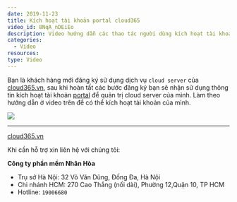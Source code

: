 ```yaml
---
date: 2019-11-23
title: Kích hoạt tài khoản portal cloud365
video_id: 8NqA_nDEiEo
description: Video hướng dẫn các thao tác người dùng kích hoạt tài khoản portal cloud365.
categories:
  - Video
resources:
type: Video
---
```


Bạn là khách hàng mới đăng ký sử dụng dịch vụ `cloud server` của <a href="https://cloud365.vn/" target="_blank">cloud365.vn</a>, sau khi hoàn tất các bước đăng ký bạn sẽ nhận sử dụng thông tin kích hoạt tài khoản <a href="https://portal.cloud365.vn/user/login/" target="_blank">portal</a> để quản trị cloud server của mình. Làm theo hướng dẫn ở video trên để có thể kích hoạt tài khoản của mình.

![](/images/img-kich-hoat-tai-khoan-video/Screenshot_1264.png)

---
<a href="https://cloud365.vn/" target="_blank">cloud365.vn</a>

Khi cần hỗ trợ xin liên hệ với chúng tôi:

**Công ty phần mềm Nhân Hòa**
- Trụ sở Hà Nội: 32 Võ Văn Dũng, Đống Đa, Hà Nội
- Chi nhánh HCM: 270 Cao Thắng (nối dài), Phường 12,Quận 10, TP HCM
- Hotline: `19006680`
